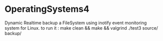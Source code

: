 # OperatingSystems4
Dynamic Realtime backup a FileSystem using inotify event monitoring system for Linux.
to run it : make clean && make && valgrind ./test3 source/ backup/